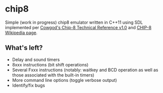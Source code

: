 # chip8

Simple (work in progress) chip8 emulator written in C++11 using SDL implemented per [Cowgod's Chip-8 Technical Reference v1.0](http://devernay.free.fr/hacks/chip8/C8TECH10.HTM#Ex9E) and [CHIP-8 Wikipedia page](https://en.wikipedia.org/wiki/CHIP-8).

## What's left?
* Delay and sound timers
* 8xxx instructions (bit shift operations)
* Several Fxxx instructions (notably: waitkey and BCD operation as well as those associated with the built-in timers)
* More command line options (toggle verbose output)
* Identify/fix bugs
